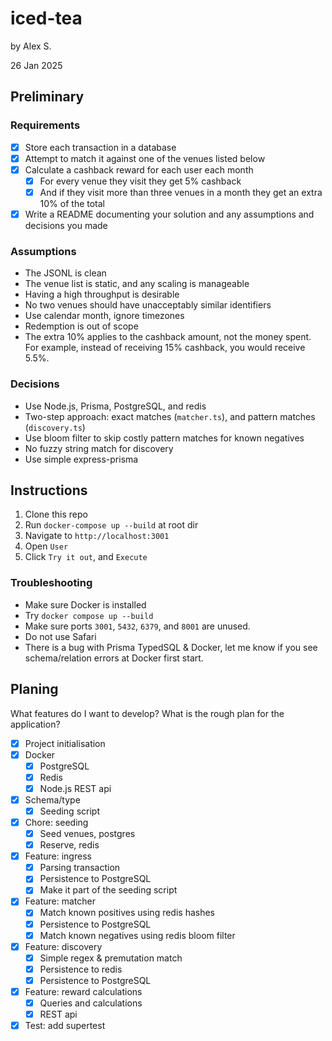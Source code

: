 # iced-tea
by Alex S.

26 Jan 2025

## Preliminary

### Requirements
- [x] Store each transaction in a database
- [x] Attempt to match it against one of the venues listed below
- [x] Calculate a cashback reward for each user each month
    - [x] For every venue they visit they get 5% cashback
    - [x] And if they visit more than three venues in a month they get an extra 10% of the total
- [x] Write a README documenting your solution and any assumptions and decisions you made

### Assumptions
- The JSONL is clean
- The venue list is static, and any scaling is manageable
- Having a high throughput is desirable
- No two venues should have unacceptably similar identifiers
- Use calendar month, ignore timezones
- Redemption is out of scope
- The extra 10% applies to the cashback amount, not the money spent. For example, instead of receiving 15% cashback, you would receive 5.5%.

### Decisions
- Use Node.js, Prisma, PostgreSQL, and redis
- Two-step approach: exact matches (`matcher.ts`), and pattern matches (`discovery.ts`)
- Use bloom filter to skip costly pattern matches for known negatives
- No fuzzy string match for discovery
- Use simple express-prisma

## Instructions
1. Clone this repo
2. Run `docker-compose up --build` at root dir
3. Navigate to `http://localhost:3001`
4. Open `User`
5. Click `Try it out`, and `Execute`

### Troubleshooting
- Make sure Docker is installed
- Try `docker compose up --build`
- Make sure ports `3001`, `5432`, `6379`, and `8001` are unused.
- Do not use Safari
- There is a bug with Prisma TypedSQL & Docker, let me know if you see schema/relation errors at Docker first start.

## Planing

What features do I want to develop? What is the rough plan for the application?
- [x] Project initialisation
- [x] Docker
    - [x] PostgreSQL
    - [x] Redis
    - [x] Node.js REST api
- [x] Schema/type
    - [x] Seeding script
- [x] Chore: seeding
    - [x] Seed venues, postgres
    - [x] Reserve, redis
- [x] Feature: ingress
    - [x] Parsing transaction
    - [x] Persistence to PostgreSQL
    - [x] Make it part of the seeding script
- [x] Feature: matcher
    - [x] Match known positives using redis hashes
    - [x] Persistence to PostgreSQL
    - [x] Match known negatives using redis bloom filter
- [x] Feature: discovery
    - [x] Simple regex & premutation match
    - [x] Persistence to redis
    - [x] Persistence to PostgreSQL
- [x] Feature: reward calculations
    - [x] Queries and calculations
    - [x] REST api
- [x] Test: add supertest